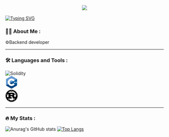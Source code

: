 

<div id="header" align="center">
  <img src="https://media1.giphy.com/media/HwBlFQZFcAoUcPHZdX/giphy.gif" width="100"/>
</div>

<a href="https://git.io/typing-svg"><img src="https://readme-typing-svg.demolab.com?font=Fira+Code&duration=300&pause=500&color=9DC2F7&vCenter=true&multiline=true&width=435&height=200&separator=%3F&lines=%23include+%3Cstring%3E%3Fclass+CProfile+%7B%3Fpublic%3A%3F++++...const+std%3A%3Astring+name+%3D+%22xirrer%22;%3F%7D;" alt="Typing SVG" /></a> 

### :woman_technologist: About Me :

⚙️Backend developer

---

### :hammer_and_wrench: Languages and Tools :
<div>
  <img src="https://docs.soliditylang.org/en/v0.8.20/_images/logo.svg" title="Solidity" alt="Solidity" width="40" height="40"/>&nbsp;
</div>
<div>
  <img src="https://github.com/devicons/devicon/blob/master/icons/cplusplus/cplusplus-original.svg" title="cpp" alt="cpp" width="40" height="40"/>&nbsp;
</div>
<div>
  <img src="https://github.com/devicons/devicon/blob/master/icons/rust/rust-plain.svg" title="rust" alt="rust" width="40" height="40"/>&nbsp;
</div>

---

### :fire: My Stats : 
![Anurag's GitHub stats](https://github-readme-stats.vercel.app/api?username=xirrer&show_icons=true&theme=radical)
[![Top Langs](https://github-readme-stats.vercel.app/api/top-langs/?username=xirrer&show_icons=true&theme=radical)](https://github.com/anuraghazra/github-readme-stats)


